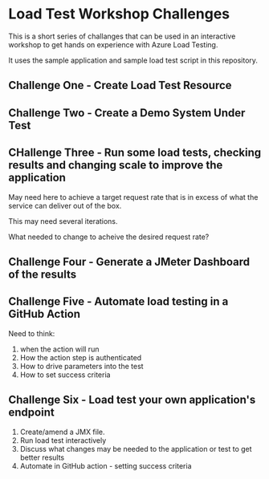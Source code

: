 # Load Test Workshop Challenges

This is a short series of challanges that can be used in an interactive workshop to get hands on experience with Azure Load Testing.

It uses the sample application and sample load test script in this repository.

## Challenge One - Create Load Test Resource


## Challenge Two - Create a Demo System Under Test

## CHallenge Three - Run some load tests, checking results and changing scale to improve the application

May need here to achieve a target request rate that is in excess of what the service can deliver out of the box.

This may need several iterations.

What needed to change to acheive the desired request rate?

## Challenge Four - Generate a JMeter Dashboard of the results

## Challenge Five - Automate load testing in a GitHub Action

Need to think:
1. when the action will run
2. How the action step is authenticated
3. How to drive parameters into the test
4. How to set success criteria
 
## Challenge Six - Load test your own application's endpoint

1. Create/amend a JMX file. 
2. Run load test interactively
3. Discuss what changes may be needed to the application or test to get better results
4. Automate in GitHub action - setting success criteria
